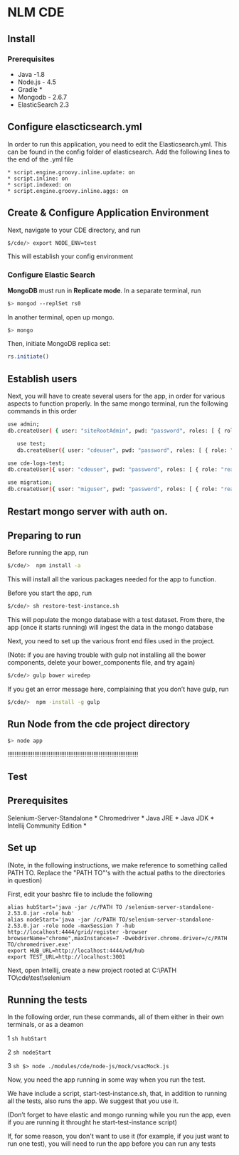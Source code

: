 # NLM CDE

## Install

### Prerequisites

 * Java -1.8
 * Node.js - 4.5
 * Gradle *
 * Mongodb - 2.6.7
 * ElasticSearch 2.3

## Configure **elascticsearch.yml** 

In order to run this application, you need to edit the Elasticsearch.yml.  This can be found in the config folder of elasticsearch.
Add the following lines to the end of the .yml file

    * script.engine.groovy.inline.update: on  
    * script.inline: on
    * script.indexed: on
    * script.engine.groovy.inline.aggs: on

## Create & Configure Application Environment

Next, navigate to your CDE directory, and run

```sh
$/cde/> export NODE_ENV=test
```

This will establish your config environment

### Configure Elastic Search

**MongoDB** must run in **Replicate mode**. 
In a separate terminal, run  

```sh
$> mongod --replSet rs0
```

In another terminal, open up mongo. 
```sh
$> mongo
```

Then, initiate MongoDB replica set:
```javascript
rs.initiate()
```
## Establish users


Next, you will have to create several users for the app, in order for various aspects to function 
properly. In the same mongo terminal, run the following commands in this order


```sh
use admin;
db.createUser( { user: "siteRootAdmin", pwd: "password", roles: [ { role: "root", db: "admin" }, { role: "dbAdmin", db: "test" }, { role: "dbAdmin", db: "cde-logs-test" } ] });
```


```sh
   use test;
   db.createUser({ user: "cdeuser", pwd: "password", roles: [ { role: "readWrite", db: "test" } ] });
   ```

```sh
use cde-logs-test;
db.createUser({ user: "cdeuser", pwd: "password", roles: [ { role: "readWrite", db: "cde-logs-test" } ] });
```

```sh
use migration;
db.createUser({ user: "miguser", pwd: "password", roles: [ { role: "readWrite", db: "migration" } ] });
```

## Restart mongo server with auth on.

## Preparing to run

Before running the app, run 

```sh 
$/cde/>  npm install -a
```

This will install all the various packages needed for the app to function. 


Before you start the app, run
 
 ```sh
$/cde/> sh restore-test-instance.sh 
 ```
 
 This will populate the mongo database with a test dataset. From there, the app (once it starts running) will ingest the data in the mongo database

Next, you need to set up the various front end files used in the project. 

(Note: if you are having trouble with gulp not installing all the bower components, delete your bower_components file, and try again)

```sh
$/cde/> gulp bower wiredep
```

If you get an error message here, complaining that you don’t have gulp, run 

```sh
$/cde/>  npm -install -g gulp
```


## Run Node from the cde project directory

```sh
$> node app
```



!!!!!!!!!!!!!!!!!!!!!!!!!!!!!!!!!!!!!!!!!!!!!!!!!!!!!!!!!!!!!!!!!!!!!!!!!



## Test






## Prerequisites 

Selenium-Server-Standalone *
Chromedriver *
Java JRE *
Java JDK *
Intellij Community Edition *

## Set up
(Note, in the following instructions, we make reference to something called PATH TO. Replace the "PATH TO"'s with the actual paths to the directories in question)


First, edit your bashrc file to include the following



    alias hubStart='java -jar /c/PATH TO /selenium-server-standalone-2.53.0.jar -role hub'
    alias nodeStart='java -jar /c/PATH TO/selenium-server-standalone-2.53.0.jar -role node -maxSession 7 -hub http://localhost:4444/grid/register -browser browserName="chrome",maxInstances=7 -Dwebdriver.chrome.driver=/c/PATH TO/chromedriver.exe'
    export HUB_URL=http://localhost:4444/wd/hub
    export TEST_URL=http://localhost:3001


Next, open Intellij, create a new project rooted at C:\PATH TO\cde\test\selenium


## Running the tests


In the following order, run these commands, all of them either in their own terminals, or as a deamon 

1 ```sh hubStart ```

2 ```sh nodeStart ```     

3 ```sh	$> node ./modules/cde/node-js/mock/vsacMock.js ```

Now, you need the app running in some way when you run the test. 


We have include a script, start-test-instance.sh, that, in addition to running all the tests, also runs the app. We suggest that you use it.

(Don’t forget to have elastic and mongo running while you run the app, even if you are running it throught he start-test-instance script)


If, for some reason, you don't want to use it (for example, if you just want to run one test), you will need to run the app before you can run any tests
